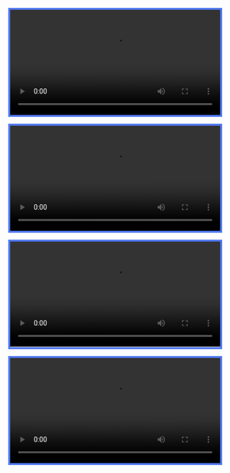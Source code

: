 <video class="std-border-radii-12" autoplay loop="" style="border: 4px solid rgb(80, 120, 240); width: 85%;"><source src="/assets/Media/Videos/tennis.mp4" type="video/mp4"></video>

<video class="std-border-radii-12" autoplay loop style="border: 4px solid rgb(80, 120, 240); width: 85%;"><source src="/assets/Media/Videos/tennis.mp4" type="video/mp4"></video>

<video class="std-border-radii-12" mute autoplay loop style="border: 4px solid rgb(80, 120, 240); width: 85%;"><source src="/assets/Media/Videos/tennis.mp4" type="video/mp4"></video>

<video class="std-border-radii-12" playsinline autoplay loop style="border: 4px solid rgb(80, 120, 240); width: 85%;"><source src="/assets/Media/Videos/tennis.mp4" type="video/mp4"></video>
